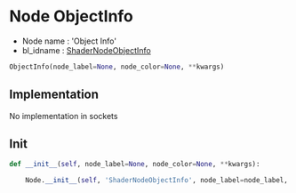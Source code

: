 # Node ObjectInfo

- Node name : 'Object Info'
- bl_idname : [ShaderNodeObjectInfo](https://docs.blender.org/api/current/bpy.types.ShaderNodeObjectInfo.html)


``` python
ObjectInfo(node_label=None, node_color=None, **kwargs)
```
## Implementation

No implementation in sockets

## Init

``` python
def __init__(self, node_label=None, node_color=None, **kwargs):

    Node.__init__(self, 'ShaderNodeObjectInfo', node_label=node_label, node_color=node_color, **kwargs)
```
